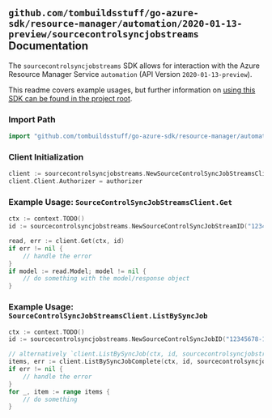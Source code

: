 
## `github.com/tombuildsstuff/go-azure-sdk/resource-manager/automation/2020-01-13-preview/sourcecontrolsyncjobstreams` Documentation

The `sourcecontrolsyncjobstreams` SDK allows for interaction with the Azure Resource Manager Service `automation` (API Version `2020-01-13-preview`).

This readme covers example usages, but further information on [using this SDK can be found in the project root](https://github.com/tombuildsstuff/go-azure-sdk/tree/main/docs).

### Import Path

```go
import "github.com/tombuildsstuff/go-azure-sdk/resource-manager/automation/2020-01-13-preview/sourcecontrolsyncjobstreams"
```


### Client Initialization

```go
client := sourcecontrolsyncjobstreams.NewSourceControlSyncJobStreamsClientWithBaseURI("https://management.azure.com")
client.Client.Authorizer = authorizer
```


### Example Usage: `SourceControlSyncJobStreamsClient.Get`

```go
ctx := context.TODO()
id := sourcecontrolsyncjobstreams.NewSourceControlSyncJobStreamID("12345678-1234-9876-4563-123456789012", "example-resource-group", "automationAccountValue", "sourceControlValue", "sourceControlSyncJobIdValue", "streamIdValue")

read, err := client.Get(ctx, id)
if err != nil {
	// handle the error
}
if model := read.Model; model != nil {
	// do something with the model/response object
}
```


### Example Usage: `SourceControlSyncJobStreamsClient.ListBySyncJob`

```go
ctx := context.TODO()
id := sourcecontrolsyncjobstreams.NewSourceControlSyncJobID("12345678-1234-9876-4563-123456789012", "example-resource-group", "automationAccountValue", "sourceControlValue", "sourceControlSyncJobIdValue")

// alternatively `client.ListBySyncJob(ctx, id, sourcecontrolsyncjobstreams.DefaultListBySyncJobOperationOptions())` can be used to do batched pagination
items, err := client.ListBySyncJobComplete(ctx, id, sourcecontrolsyncjobstreams.DefaultListBySyncJobOperationOptions())
if err != nil {
	// handle the error
}
for _, item := range items {
	// do something
}
```
